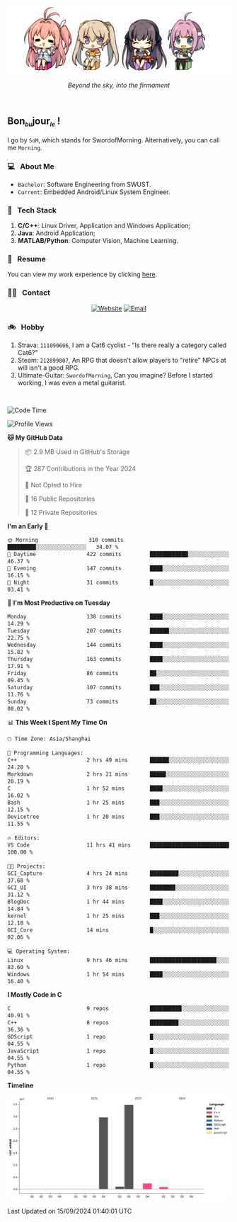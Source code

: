 <img src="./pic/Aokana.png">
<p align="center"><em>Beyond the sky, into the firmament</em></p>

<br/>

## Bon<sub><em><font size=2>bu</font></em></sub>jour<sub><em><font size=2>le</font></em></sub> !

I go by `SoM`, which stands for SwordofMorning. Alternatively, you can call me `Morning`.

### 💻 &nbsp; About Me

- `Bachelor`: Software Engineering from SWUST.
- `Current`: Embedded Android/Linux System Engineer.

### 🔧 &nbsp; Tech Stack

1. **C/C++**: Linux Driver, Application and Windows Application;
2. **Java**: Android Application;
3. **MATLAB/Python**: Computer Vision, Machine Learning.

### 📝 &nbsp; Resume

You can view my work experience by clicking <a href="https://swordofmorning.com/index.php/contact/">here</a>.

### 🤝🏻 &nbsp; Contact

<p align="center">
<a href="https://swordofmorning.com/"><img alt="Website" src="https://img.shields.io/badge/Website-swordofmorning.com-blue?style=flat-square&logo=google-chrome"></a>
<a href="mailto:master@xiaojintao.email
"><img alt="Email" src="https://img.shields.io/badge/Email-master@xiaojintao.email-blue?style=flat-square&logo=gmail"></a>
</p>

### 🚲 &nbsp; Hobby

1. Strava: `111090606`, I am a Cat6 cyclist - "Is there really a category called Cat6?"
2. Steam: `212899807`, An RPG that doesn't allow players to "retire" NPCs at will isn't a good RPG.
3. Ultimate-Guitar: `SwordofMorning`, Can you imagine? Before I started working, I was even a metal guitarist.

<br/>

<!--START_SECTION:waka-->
![Code Time](http://img.shields.io/badge/Code%20Time-145%20hrs%2013%20mins-blue)

![Profile Views](http://img.shields.io/badge/Profile%20Views-0-blue)

**🐱 My GitHub Data** 

> 📦 2.9 MB Used in GitHub's Storage 
 > 
> 🏆 287 Contributions in the Year 2024
 > 
> 🚫 Not Opted to Hire
 > 
> 📜 16 Public Repositories 
 > 
> 🔑 12 Private Repositories 
 > 
**I'm an Early 🐤** 

```text
🌞 Morning                310 commits         █████████░░░░░░░░░░░░░░░░   34.07 % 
🌆 Daytime                422 commits         ████████████░░░░░░░░░░░░░   46.37 % 
🌃 Evening                147 commits         ████░░░░░░░░░░░░░░░░░░░░░   16.15 % 
🌙 Night                  31 commits          █░░░░░░░░░░░░░░░░░░░░░░░░   03.41 % 
```
📅 **I'm Most Productive on Tuesday** 

```text
Monday                   130 commits         ████░░░░░░░░░░░░░░░░░░░░░   14.29 % 
Tuesday                  207 commits         ██████░░░░░░░░░░░░░░░░░░░   22.75 % 
Wednesday                144 commits         ████░░░░░░░░░░░░░░░░░░░░░   15.82 % 
Thursday                 163 commits         ████░░░░░░░░░░░░░░░░░░░░░   17.91 % 
Friday                   86 commits          ██░░░░░░░░░░░░░░░░░░░░░░░   09.45 % 
Saturday                 107 commits         ███░░░░░░░░░░░░░░░░░░░░░░   11.76 % 
Sunday                   73 commits          ██░░░░░░░░░░░░░░░░░░░░░░░   08.02 % 
```


📊 **This Week I Spent My Time On** 

```text
🕑︎ Time Zone: Asia/Shanghai

💬 Programming Languages: 
C++                      2 hrs 49 mins       ██████░░░░░░░░░░░░░░░░░░░   24.20 % 
Markdown                 2 hrs 21 mins       █████░░░░░░░░░░░░░░░░░░░░   20.19 % 
C                        1 hr 52 mins        ████░░░░░░░░░░░░░░░░░░░░░   16.02 % 
Bash                     1 hr 25 mins        ███░░░░░░░░░░░░░░░░░░░░░░   12.15 % 
Devicetree               1 hr 20 mins        ███░░░░░░░░░░░░░░░░░░░░░░   11.55 % 

🔥 Editors: 
VS Code                  11 hrs 41 mins      █████████████████████████   100.00 % 

🐱‍💻 Projects: 
GCI_Capture              4 hrs 24 mins       █████████░░░░░░░░░░░░░░░░   37.68 % 
GCI_UI                   3 hrs 38 mins       ████████░░░░░░░░░░░░░░░░░   31.12 % 
BlogDoc                  1 hr 44 mins        ████░░░░░░░░░░░░░░░░░░░░░   14.84 % 
kernel                   1 hr 25 mins        ███░░░░░░░░░░░░░░░░░░░░░░   12.18 % 
GCI_Core                 14 mins             █░░░░░░░░░░░░░░░░░░░░░░░░   02.06 % 

💻 Operating System: 
Linux                    9 hrs 46 mins       █████████████████████░░░░   83.60 % 
Windows                  1 hr 54 mins        ████░░░░░░░░░░░░░░░░░░░░░   16.40 % 
```

**I Mostly Code in C** 

```text
C                        9 repos             ██████████░░░░░░░░░░░░░░░   40.91 % 
C++                      8 repos             █████████░░░░░░░░░░░░░░░░   36.36 % 
GDScript                 1 repo              █░░░░░░░░░░░░░░░░░░░░░░░░   04.55 % 
JavaScript               1 repo              █░░░░░░░░░░░░░░░░░░░░░░░░   04.55 % 
Python                   1 repo              █░░░░░░░░░░░░░░░░░░░░░░░░   04.55 % 
```



**Timeline**

![Lines of Code chart](https://raw.githubusercontent.com/SwordofMorning/SwordofMorning/main/assets/bar_graph.png)


 Last Updated on 15/09/2024 01:40:01 UTC
<!--END_SECTION:waka-->
